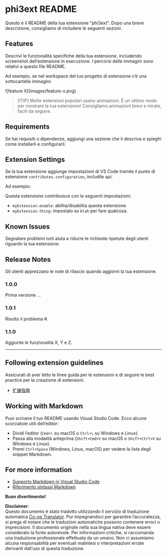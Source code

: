 <!--
CO_OP_TRANSLATOR_METADATA:
{
  "original_hash": "be0b2937160c486180ded27e4f14adeb",
  "translation_date": "2025-07-16T16:53:47+00:00",
  "source_file": "code/07.Lab/01/Apple/phi3ext/README.md",
  "language_code": "it"
}
-->
# phi3ext README

Questo è il README della tua estensione "phi3ext". Dopo una breve descrizione, consigliamo di includere le seguenti sezioni.

## Features

Descrivi le funzionalità specifiche della tua estensione, includendo screenshot dell’estensione in esecuzione. I percorsi delle immagini sono relativi a questo file README.

Ad esempio, se nel workspace del tuo progetto di estensione c’è una sottocartella immagini:

\!\[feature X\]\(images/feature-x.png\)

> [!TIP] Molte estensioni popolari usano animazioni. È un ottimo modo per mostrare la tua estensione! Consigliamo animazioni brevi e mirate, facili da seguire.

## Requirements

Se hai requisiti o dipendenze, aggiungi una sezione che li descriva e spieghi come installarli e configurarli.

## Extension Settings

Se la tua estensione aggiunge impostazioni di VS Code tramite il punto di estensione `contributes.configuration`, includile qui.

Ad esempio:

Questa estensione contribuisce con le seguenti impostazioni:

* `myExtension.enable`: abilita/disabilita questa estensione.
* `myExtension.thing`: impostalo su `blah` per fare qualcosa.

## Known Issues

Segnalare problemi noti aiuta a ridurre le richieste ripetute degli utenti riguardo la tua estensione.

## Release Notes

Gli utenti apprezzano le note di rilascio quando aggiorni la tua estensione.

### 1.0.0

Prima versione ...

### 1.0.1

Risolto il problema #.

### 1.1.0

Aggiunte le funzionalità X, Y e Z.

---

## Following extension guidelines

Assicurati di aver letto le linee guida per le estensioni e di seguire le best practice per la creazione di estensioni.

* [扩展指南](https://code.visualstudio.com/api/references/extension-guidelines?WT.mc_id=aiml-137032-kinfeylo)

## Working with Markdown

Puoi scrivere il tuo README usando Visual Studio Code. Ecco alcune scorciatoie utili dell’editor:

* Dividi l’editor (`Cmd+\` su macOS o `Ctrl+\` su Windows e Linux).
* Passa alla modalità anteprima (`Shift+Cmd+V` su macOS o `Shift+Ctrl+V` su Windows e Linux).
* Premi `Ctrl+Space` (Windows, Linux, macOS) per vedere la lista degli snippet Markdown.

## For more information

* [Supporto Markdown in Visual Studio Code](http://code.visualstudio.com/docs/languages/markdown?WT.mc_id=aiml-137032-kinfeylo)
* [Riferimento sintassi Markdown](https://help.github.com/articles/markdown-basics/)

**Buon divertimento!**

**Disclaimer**:  
Questo documento è stato tradotto utilizzando il servizio di traduzione automatica [Co-op Translator](https://github.com/Azure/co-op-translator). Pur impegnandoci per garantire l’accuratezza, si prega di notare che le traduzioni automatiche possono contenere errori o imprecisioni. Il documento originale nella sua lingua nativa deve essere considerato la fonte autorevole. Per informazioni critiche, si raccomanda una traduzione professionale effettuata da un umano. Non ci assumiamo alcuna responsabilità per eventuali malintesi o interpretazioni errate derivanti dall’uso di questa traduzione.